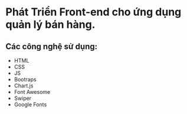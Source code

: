 # Phát Triển Front-end cho ứng dụng quản lý bán hàng.
## Các công nghệ sử dụng:
- HTML
- CSS 
- JS 
- Bootraps
- Chart.js
- Font Awesome
- Swiper
- Google Fonts